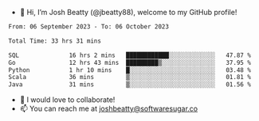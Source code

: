 - 👋 Hi, I’m Josh Beatty (@jbeatty88), welcome to my GitHub profile!

<!--START_SECTION:waka-->

```txt
From: 06 September 2023 - To: 06 October 2023

Total Time: 33 hrs 31 mins

SQL              16 hrs 2 mins   ████████████░░░░░░░░░░░░░   47.87 %
Go               12 hrs 43 mins  █████████▒░░░░░░░░░░░░░░░   37.95 %
Python           1 hr 10 mins    █░░░░░░░░░░░░░░░░░░░░░░░░   03.48 %
Scala            36 mins         ▒░░░░░░░░░░░░░░░░░░░░░░░░   01.81 %
Java             31 mins         ▒░░░░░░░░░░░░░░░░░░░░░░░░   01.56 %
```

<!--END_SECTION:waka-->

- 💞️ I would love to collaborate!
- 📫 You can reach me at joshbeatty@softwaresugar.co

<!---
jbeatty88/jbeatty88 is a ✨ special ✨ repository because its `README.md` (this file) appears on your GitHub profile.
You can click the Preview link to take a look at your changes.
--->
